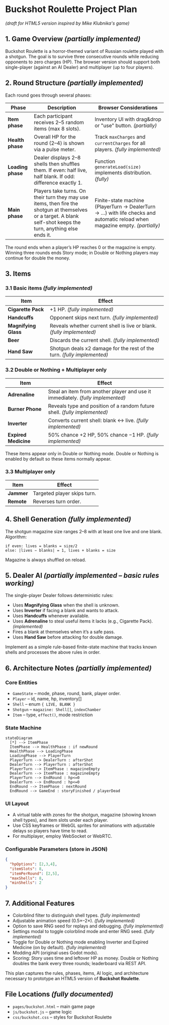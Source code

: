 # Buckshot Roulette Project Plan

*(draft for HTML5 version inspired by Mike Klubnika's game)*

## 1. Game Overview *(partially implemented)*
Buckshot Roulette is a horror-themed variant of Russian roulette played with a shotgun. The goal is to survive three consecutive rounds while reducing opponents to zero charges (HP). The browser version should support both single-player (against an AI Dealer) and multiplayer (up to four players).

## 2. Round Structure *(partially implemented)*
Each round goes through several phases:

| Phase | Description | Browser Considerations |
|-------|-------------|------------------------|
| **Item phase** | Each participant receives 2–5 random items (max 8 slots). | Inventory UI with drag&drop or "use" button. *(partially)* |
| **Health phase** | Overall HP for the round (2–4) is shown via a pulse meter. | Track `maxCharges` and `currentCharges` for all players. *(fully implemented)* |
| **Loading phase** | Dealer displays 2–8 shells then shuffles them. If even: half live, half blank. If odd: difference exactly 1. | Function `generateLoad(size)` implements distribution. *(fully)* |
| **Main phase** | Players take turns. On their turn they may use items, then fire the shotgun at themselves or a target. A blank self-shot keeps the turn, anything else ends it. | Finite-state machine (PlayerTurn → DealerTurn → …) with life checks and automatic reload when magazine empty. *(partially)* |

The round ends when a player’s HP reaches 0 or the magazine is empty. Winning three rounds ends Story mode; in Double or Nothing players may continue for double the money.

## 3. Items
### 3.1 Basic items *(fully implemented)*
| Item | Effect |
|------|--------|
| **Cigarette Pack** | +1 HP. *(fully implemented)* |
| **Handcuffs** | Opponent skips next turn. *(fully implemented)* |
| **Magnifying Glass** | Reveals whether current shell is live or blank. *(fully implemented)* |
| **Beer** | Discards the current shell. *(fully implemented)* |
| **Hand Saw** | Shotgun deals x2 damage for the rest of the turn. *(fully implemented)* |

### 3.2 Double or Nothing + Multiplayer only
| Item | Effect |
|------|--------|
| **Adrenaline** | Steal an item from another player and use it immediately. *(fully implemented)* |
| **Burner Phone** | Reveals type and position of a random future shell. *(fully implemented)* |
| **Inverter** | Converts current shell: blank ↔ live. *(fully implemented)* |
| **Expired Medicine** | 50% chance +2 HP, 50% chance −1 HP. *(fully implemented)* |
These items appear only in Double or Nothing mode.
Double or Nothing is enabled by default so these items normally appear.

### 3.3 Multiplayer only
| Item | Effect |
|------|--------|
| **Jammer** | Targeted player skips turn. |
| **Remote** | Reverses turn order. |

## 4. Shell Generation *(fully implemented)*
The shotgun magazine size ranges 2–8 with at least one live and one blank. Algorithm:
```text
if even: lives = blanks = size/2
else: |lives − blanks| = 1, lives + blanks = size
```
Magazine is always shuffled on reload.

## 5. Dealer AI *(partially implemented – basic rules working)*
The single-player Dealer follows deterministic rules:
- Uses **Magnifying Glass** when the shell is unknown.
- Uses **Inverter** if facing a blank and wants to attack.
- Uses **Handcuffs** whenever available.
- Uses **Adrenaline** to steal useful items it lacks (e.g., Cigarette Pack). *(implemented)*
- Fires a blank at themselves when it’s a safe pass.
- Uses **Hand Saw** before attacking for double damage.

Implement as a simple rule-based finite-state machine that tracks known shells and processes the above rules in order.

## 6. Architecture Notes *(partially implemented)*
### Core Entities
- `GameState` – mode, phase, round, bank, player order.
- `Player` – id, name, hp, inventory[]
- `Shell` – enum `{ LIVE, BLANK }`
- `Shotgun` – `magazine: Shell[]`, `indexChamber`
- `Item` – type, `effect()`, mode restriction

### State Machine
```
stateDiagram
  [*] --> ItemPhase
  ItemPhase --> HealthPhase : if newRound
  HealthPhase --> LoadingPhase
  LoadingPhase --> PlayerTurn
  PlayerTurn --> DealerTurn : afterShot
  DealerTurn --> PlayerTurn : afterShot
  PlayerTurn --> ItemPhase : magazineEmpty
  DealerTurn --> ItemPhase : magazineEmpty
  PlayerTurn --> EndRound : hp<=0
  DealerTurn --> EndRound : hp<=0
  EndRound --> ItemPhase : nextRound
  EndRound --> GameEnd : storyFinished / playerDead
```

### UI Layout
- A virtual table with zones for the shotgun, magazine (showing known shell types), and item slots under each player.
- Use CSS keyframes or WebGL sprites for animations with adjustable delays so players have time to read.
- For multiplayer, employ WebSocket or WebRTC.

### Configurable Parameters (store in JSON)
```json
{
  "hpOptions": [2,3,4],
  "itemSlots": 8,
  "itemPerRound": [2,5],
  "maxShells": 8,
  "minShells": 2
}
```

## 7. Additional Features
- Colorblind filter to distinguish shell types. *(fully implemented)*
- Adjustable animation speed (0.5×–2×). *(fully implemented)*
- Option to save RNG seed for replays and debugging. *(fully implemented)*
- Settings modal to toggle colorblind mode and enter RNG seed. *(fully implemented)*
- Toggle for Double or Nothing mode enabling Inverter and Expired Medicine (on by default). *(fully implemented)*
- Modding API (original uses Godot mods).
- Scoring: Story uses time and leftover HP as money. Double or Nothing doubles the bank every three rounds; leaderboard via REST API.

This plan captures the rules, phases, items, AI logic, and architecture necessary to prototype an HTML5 version of **Buckshot Roulette**.

## File Locations *(fully documented)*
- `pages/buckshot.html` – main game page
- `js/buckshot.js` – game logic
- `css/buckshot.css` – styles for Buckshot Roulette
